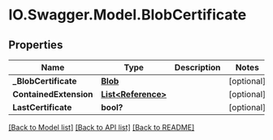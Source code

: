 # IO.Swagger.Model.BlobCertificate
## Properties

Name | Type | Description | Notes
------------ | ------------- | ------------- | -------------
**_BlobCertificate** | [**Blob**](Blob.md) |  | [optional] 
**ContainedExtension** | [**List&lt;Reference&gt;**](Reference.md) |  | [optional] 
**LastCertificate** | **bool?** |  | [optional] 

[[Back to Model list]](../README.md#documentation-for-models) [[Back to API list]](../README.md#documentation-for-api-endpoints) [[Back to README]](../README.md)

